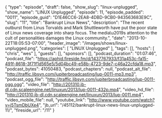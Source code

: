 {
  "type": "episode",
  "draft": false,
  "show_slug": "linux-unplugged",
  "show_name": "LINUX Unplugged",
  "episode": 11,
  "episode_padded": "0011",
  "episode_guid": "D1E46CC6-2EA8-4DBD-9CB0-943563683E9C",
  "slug": "11",
  "title": "Bankrupt Linux News",
  "description": "The recent outburst from Linus Torvalds and Mark Shuttleworth have put the poor state of Linux news coverage into sharp focus. The media\u2019s attention to the cult of personalities damages the Linux community.",
  "date": "2013-10-22T18:05:53-07:00",
  "header_image": "/images/shows/linux-unplugged.png",
  "categories": [
    "LINUX Unplugged"
  ],
  "tags": [],
  "hosts": [
    "chris",
    "wes"
  ],
  "guests": [],
  "sponsors": [],
  "podcast_duration": "01:07:46",
  "podcast_file": "https://aphid.fireside.fm/d/1437767933/f31a453c-fa15-491f-8618-3f71f1d565e5/5d04bc49-e58b-4723-9de7-c46a22cfda18.mp3",
  "podcast_bytes": 41050483,
  "podcast_chapters": null,
  "podcast_alt_file": "http://traffic.libsyn.com/jupiterbroadcasting/lup-0011-mp3.mp3",
  "podcast_ogg_file": "http://traffic.libsyn.com/jupiterbroadcasting/lup-0011-ogg.ogg",
  "video_file": "http://201310.jb-dl.cdn.scaleengine.net/linuxun/2013/lup-0011-432p.mp4",
  "video_hd_file": "http://201310.jb-dl.cdn.scaleengine.net/linuxun/2013/lup-0011.mp4",
  "video_mobile_file": null,
  "youtube_link": "http://www.youtube.com/watch?v=j5TsmDbUXe4",
  "jb_url": "/45112/bankrupt-linux-news-linux-unplugged-11/",
  "fireside_url": "/11"
}

